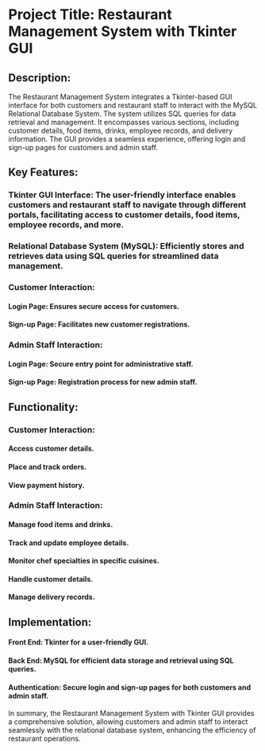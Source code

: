 # Project Title: Restaurant Management System with Tkinter GUI

## Description:
The Restaurant Management System integrates a Tkinter-based GUI interface for both customers and restaurant staff to interact with the MySQL Relational Database System. The system utilizes SQL queries for data retrieval and management. It encompasses various sections, including customer details, food items, drinks, employee records, and delivery information. The GUI provides a seamless experience, offering login and sign-up pages for customers and admin staff.

## Key Features:

### Tkinter GUI Interface: The user-friendly interface enables customers and restaurant staff to navigate through different portals, facilitating access to customer details, food items, employee records, and more.

### Relational Database System (MySQL): Efficiently stores and retrieves data using SQL queries for streamlined data management.

### Customer Interaction:

#### Login Page: Ensures secure access for customers.
#### Sign-up Page: Facilitates new customer registrations.

### Admin Staff Interaction:

#### Login Page: Secure entry point for administrative staff.
#### Sign-up Page: Registration process for new admin staff.

## Functionality:

### Customer Interaction:

#### Access customer details.
#### Place and track orders.
#### View payment history.

### Admin Staff Interaction:

#### Manage food items and drinks.
#### Track and update employee details.
#### Monitor chef specialties in specific cuisines.
#### Handle customer details.
#### Manage delivery records.

## Implementation:

#### Front End: Tkinter for a user-friendly GUI.
#### Back End: MySQL for efficient data storage and retrieval using SQL queries.
#### Authentication: Secure login and sign-up pages for both customers and admin staff.

In summary, the Restaurant Management System with Tkinter GUI provides a comprehensive solution, allowing customers and admin staff to interact seamlessly with the relational database system, enhancing the efficiency of restaurant operations.
